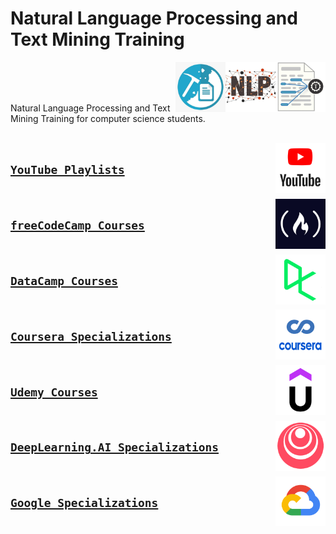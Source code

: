 # Natural Language Processing and Text Mining Training

<a href="/natural-language-processing-and-text-mining.md"><img align="right" width="80" src="https://github.com/cs-MohamedAyman/cs-MohamedAyman/blob/master/logos/text-mining.png"></img></a>
<a href="/natural-language-processing-and-text-mining.md"><img align="right" width="80" src="https://github.com/cs-MohamedAyman/cs-MohamedAyman/blob/master/logos/natural-language-processing.png"></img></a>
<a href="/natural-language-processing-and-text-mining.md"><img align="right" width="80" src="https://github.com/cs-MohamedAyman/cs-MohamedAyman/blob/master/logos/data-mining.png"></img></a>
<br><br><br>

Natural Language Processing and Text Mining Training for computer science students.

<br>
<a href="https://github.com/cs-MohamedAyman/eLearning-platform-resources/blob/master/youtube-playlists/artificial-intelligence.md"><img align="right" width="80" src="https://github.com/cs-MohamedAyman/cs-MohamedAyman/blob/master/logos/youtube.png"></img></a>

## [`YouTube Playlists`](https://github.com/cs-MohamedAyman/eLearning-platform-resources/blob/master/youtube-playlists/artificial-intelligence.md)

<br>
<a href="https://github.com/cs-MohamedAyman/eLearning-platform-resources/blob/master/freecodecamp-courses/artificial-intelligence.md"><img align="right" width="80" src="https://github.com/cs-MohamedAyman/cs-MohamedAyman/blob/master/logos/freecodecamp.png"></img></a>

## [`freeCodeCamp Courses`](https://github.com/cs-MohamedAyman/eLearning-platform-resources/blob/master/freecodecamp-courses/artificial-intelligence.md)

<br>
<a href="https://github.com/cs-MohamedAyman/eLearning-platform-resources/blob/master/datacamp-tracks/README.md"><img align="right" width="80" src="https://github.com/cs-MohamedAyman/cs-MohamedAyman/blob/master/logos/datacamp.png"></img></a>

## [`DataCamp Courses`](https://github.com/cs-MohamedAyman/eLearning-platform-resources/blob/master/datacamp-tracks/README.md)

<br>
<a href="https://github.com/cs-MohamedAyman/eLearning-platform-resources/blob/master/coursera-specializations/artificial-intelligence.md"><img align="right" width="80" src="https://github.com/cs-MohamedAyman/cs-MohamedAyman/blob/master/logos/coursera.png"></img></a>

## [`Coursera Specializations`](https://github.com/cs-MohamedAyman/eLearning-platform-resources/blob/master/coursera-specializations/artificial-intelligence.md)

<br>
<a href="https://github.com/cs-MohamedAyman/eLearning-platform-resources/blob/master/udemy-courses/artificial-intelligence/README.md"><img align="right" width="80" src="https://github.com/cs-MohamedAyman/cs-MohamedAyman/blob/master/logos/udemy.png"></img></a>

## [`Udemy Courses`](https://github.com/cs-MohamedAyman/eLearning-platform-resources/blob/master/udemy-courses/artificial-intelligence/README.md)

<br>
<a href="https://github.com/cs-MohamedAyman/eLearning-platform-resources/blob/master/deeplearningai-specializations/README.md"><img align="right" width="80" src="https://github.com/cs-MohamedAyman/cs-MohamedAyman/blob/master/logos/deeplearningai.png"></img></a>

## [`DeepLearning.AI Specializations`](https://github.com/cs-MohamedAyman/eLearning-platform-resources/blob/master/deeplearningai-specializations/README.md)

<br>
<a href="https://github.com/cs-MohamedAyman/eLearning-platform-resources/blob/master/google-specializations/README.md"><img align="right" width="80" src="https://github.com/cs-MohamedAyman/cs-MohamedAyman/blob/master/logos/google-cloud.png"></img></a>

## [`Google Specializations`](https://github.com/cs-MohamedAyman/eLearning-platform-resources/blob/master/google-specializations/README.md)
